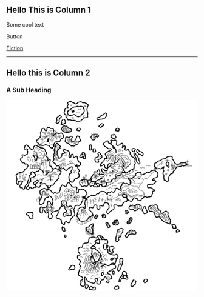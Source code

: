## Hello This is Column 1

Some cool text

Button

[Fiction](/fiction.html)

---

## Hello this is Column 2

### A Sub Heading

![image](/content/media/archmap.png)

